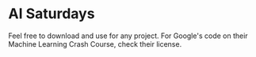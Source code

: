 # AI Saturdays

Feel free to download and use for any project. For Google's code on their Machine Learning Crash Course, check their license.

